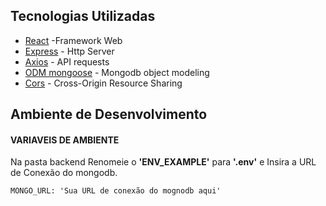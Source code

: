 ## Tecnologias Utilizadas
- [React](https://github.com/facebook/react) -Framework Web
- [Express](https://expressjs.com/pt-br/) - Http Server
- [Axios](https://github.com/axios/axios) - API requests
- [ODM mongoose](https://mongoosejs.com/) - Mongodb object modeling
- [Cors](https://www.npmjs.com/package/cors) - Cross-Origin Resource Sharing


## Ambiente de Desenvolvimento
#### VARIAVEIS DE AMBIENTE
Na pasta backend Renomeie o **'ENV_EXAMPLE'** para **'.env'** e Insira a URL de Conexão do mongodb.
```
MONGO_URL: 'Sua URL de conexão do mognodb aqui'
```
